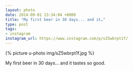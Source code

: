 ```yaml
---
layout: photo
date: 2014-09-01 13:34:04 +0000
title: "My first beer in 30 days... and it…"
type: post
tags:
- instagram
instagram_url: https://www.instagram.com/p/sZ5wbrpt1f/
---
```


{% picture u-photo img/sZ5wbrpt1f.jpg %}

My first beer in 30 days... and it tastes so good.
